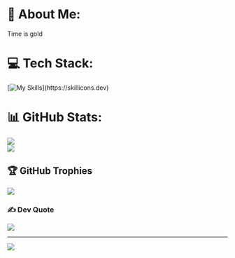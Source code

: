 # 💫 About Me:

Time is gold



# 💻 Tech Stack:
 [![My Skills](https://skillicons.dev/icons?i=alpinejs,angular,cs,cloudflare,css,django,docker,dotnet,express,firebase,flutter,git,html,js,jquery,laravel,less,mongodb,mysql,nextjs,nodejs,php,postgres,react,sass,spring,sqlite,tailwind,ts,vite,wordpress,)](https://skillicons.dev)
# 📊 GitHub Stats:
![](https://github-readme-streak-stats.herokuapp.com/?user=jmsjcmc&theme=dracula&hide_border=false)<br/>
![](https://github-readme-stats.vercel.app/api/top-langs/?username=jmsjcmc&theme=dracula&count=10&hide_border=false&include_all_commits=true&count_private=true&layout=compact)

## 🏆 GitHub Trophies
![](https://github-profile-trophy.vercel.app/?username=jmsjcmc&theme=dracula&no-frame=false&no-bg=false&margin-w=4)

### ✍️ Dev Quote
![](https://quotes-github-readme.vercel.app/api?type=horizontal&theme=merko)

---
[![](https://visitcount.itsvg.in/api?id=jmsjcmc&icon=5&color=0)](https://visitcount.itsvg.in)
<!-- Proudly created with GPRM ( https://gprm.itsvg.in ) -->

